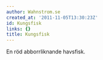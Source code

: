 ```yaml
---
author: Wahnstrom.se
created_at: '2011-11-05T13:30:23Z'
id: Kungsfisk
links: {}
title: Kungsfisk
---
```


En röd abborrliknande havsfisk.